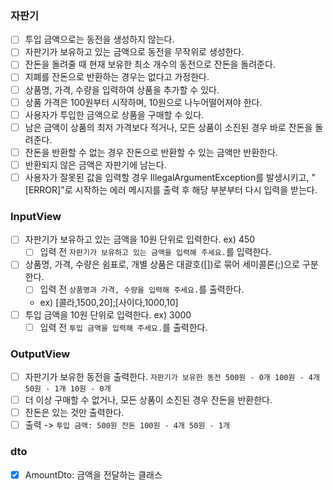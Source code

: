 ### 자판기

- [ ] 투입 금액으로는 동전을 생성하지 않는다.
- [ ] 자판기가 보유하고 있는 금액으로 동전을 무작위로 생성한다.
- [ ] 잔돈을 돌려줄 때 현재 보유한 최소 개수의 동전으로 잔돈을 돌려준다.
- [ ] 지폐를 잔돈으로 반환하는 경우는 없다고 가정한다.
- [ ] 상품명, 가격, 수량을 입력하여 상품을 추가할 수 있다.
- [ ] 상품 가격은 100원부터 시작하며, 10원으로 나누어떨어져야 한다.
- [ ] 사용자가 투입한 금액으로 상품을 구매할 수 있다.
- [ ] 남은 금액이 상품의 최저 가격보다 적거나, 모든 상품이 소진된 경우 바로 잔돈을 돌려준다.
- [ ] 잔돈을 반환할 수 없는 경우 잔돈으로 반환할 수 있는 금액만 반환한다.
- [ ] 반환되지 않은 금액은 자판기에 남는다.
- [ ] 사용자가 잘못된 값을 입력할 경우 IllegalArgumentException를 발생시키고, "[ERROR]"로 시작하는 에러 메시지를 출력 후 해당 부분부터 다시 입력을 받는다.

### InputView

- [ ] 자판기가 보유하고 있는 금액을 10원 단위로 입력한다. ex) 450
    - [ ] 입력 전 `자판기가 보유하고 있는 금액을 입력해 주세요.`를 입력한다.
- [ ] 상품명, 가격, 수량은 쉼표로, 개별 상품은 대괄호([])로 묶어 세미콜론(;)으로 구분한다.
    - [ ] 입력 전 `상품명과 가격, 수량을 입력해 주세요.`를 출력한다.
    - ex) [콜라,1500,20];[사이다,1000,10]
- [ ] 투입 금액을 10원 단위로 입력한다. ex) 3000
    - [ ] 입력 전 `투입 금액을 입력해 주세요.`를 출력한다.

### OutputView

- [ ] 자판기가 보유한 동전을 출력한다.
  `자판기가 보유한 동전
  500원 - 0개
  100원 - 4개
  50원 - 1개
  10원 - 0개`
- [ ]  더 이상 구매할 수 없거나, 모든 상품이 소진된 경우 잔돈을 반환한다.
- [ ] 잔돈은 있는 것만 출력한다.
- [ ] 출력 -> `
  투입 금액: 500원
  잔돈
  100원 - 4개
  50원 - 1개
  `

### dto

- [x] AmountDto: 금액을 전달하는 클래스 
